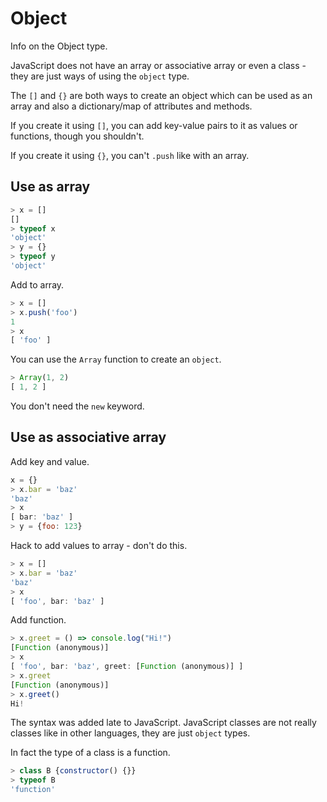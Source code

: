# Object

Info on the Object type.

JavaScript does not have an array or associative array or even a class - they are just ways of using the `object` type.

The `[]` and `{}` are both ways to create an object which can be used as an array and also a dictionary/map of attributes and methods.

If you create it using `[]`, you can add key-value pairs to it as values or functions, though you shouldn't.

If you create it using `{}`, you can't `.push` like with an array.


## Use as array

```javascript
> x = []
[]
> typeof x
'object'
> y = {}
> typeof y
'object'
```

Add to array.

```javascript
> x = []
> x.push('foo')
1
> x
[ 'foo' ]
```

You can use the `Array` function to create an `object`.

```javascript
> Array(1, 2)
[ 1, 2 ]
```

You don't need the `new` keyword.


## Use as associative array

Add key and value.

```javascript
x = {}
> x.bar = 'baz'
'baz'
> x
[ bar: 'baz' ]
> y = {foo: 123}
```


Hack to add values to array - don't do this.

```javascript
> x = []
> x.bar = 'baz'
'baz'
> x
[ 'foo', bar: 'baz' ]
```

Add function.

```javascript
> x.greet = () => console.log("Hi!")
[Function (anonymous)]
> x
[ 'foo', bar: 'baz', greet: [Function (anonymous)] ]
> x.greet
[Function (anonymous)]
> x.greet()
Hi!
```

The syntax was added late to JavaScript. JavaScript classes are not really classes like in other languages, they are just `object` types.

In fact the type of a class is a function.

```javascript
> class B {constructor() {}}
> typeof B
'function'
```
